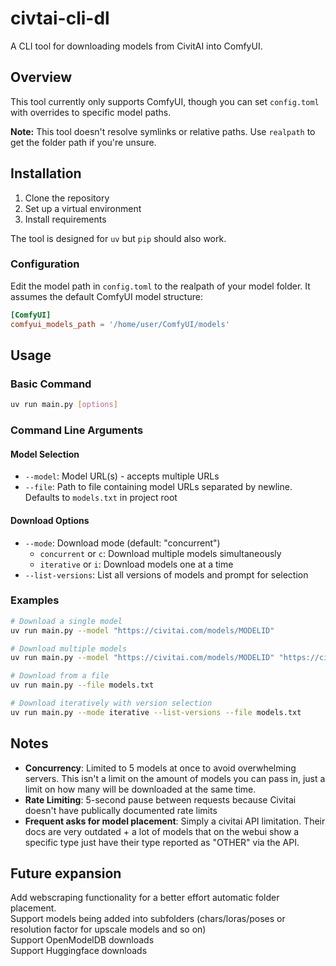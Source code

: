# civtai-cli-dl

A CLI tool for downloading models from CivitAI into ComfyUI.

## Overview

This tool currently only supports ComfyUI, though you can set `config.toml` with overrides to specific model paths.

**Note:** This tool doesn't resolve symlinks or relative paths. Use `realpath` to get the folder path if you're unsure.

## Installation

1. Clone the repository
2. Set up a virtual environment
3. Install requirements

The tool is designed for `uv` but `pip` should also work.

### Configuration

Edit the model path in `config.toml` to the realpath of your model folder. It assumes the default ComfyUI model structure:

```toml
[ComfyUI]
comfyui_models_path = '/home/user/ComfyUI/models'
```

## Usage

### Basic Command

```bash
uv run main.py [options]
```

### Command Line Arguments

#### Model Selection
- `--model`: Model URL(s) - accepts multiple URLs
- `--file`: Path to file containing model URLs separated by newline. Defaults to `models.txt` in project root

#### Download Options
- `--mode`: Download mode (default: "concurrent")
  - `concurrent` or `c`: Download multiple models simultaneously
  - `iterative` or `i`: Download models one at a time
- `--list-versions`: List all versions of models and prompt for selection

### Examples

```bash
# Download a single model
uv run main.py --model "https://civitai.com/models/MODELID"

# Download multiple models
uv run main.py --model "https://civitai.com/models/MODELID" "https://civitai.com/models/ANOTHERMODELID"

# Download from a file
uv run main.py --file models.txt

# Download iteratively with version selection
uv run main.py --mode iterative --list-versions --file models.txt
```

## Notes

- **Concurrency**: Limited to 5 models at once to avoid overwhelming servers. This isn't a limit on the amount of models you can pass in, just a limit on how many will be downloaded at the same time.
- **Rate Limiting**: 5-second pause between requests because Civitai doesn't have publically documented rate limits
- **Frequent asks for model placement**: Simply a civitai API limitation. Their docs are very outdated + a lot of models that on the webui show a specific type just have their type reported as "OTHER" via the API. 

## Future expansion

Add webscraping functionality for a better effort automatic folder placement.<br>
Support models being added into subfolders (chars/loras/poses or resolution factor for upscale models and so on)<br>
Support OpenModelDB downloads<br>
Support Huggingface downloads<br>